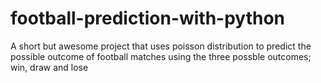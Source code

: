 # football-prediction-with-python
A short but awesome project that uses poisson distribution to predict the possible outcome of football matches using the three possble outcomes; win, draw and lose

